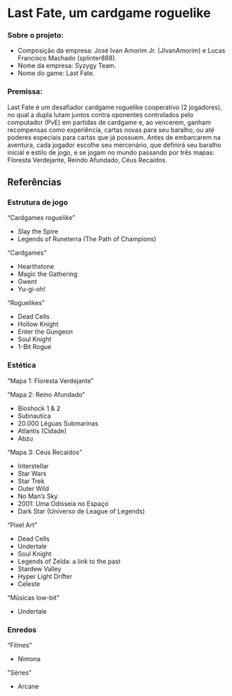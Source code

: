 # Last Fate, um cardgame roguelike

### Sobre o projeto:

- Composição da empresa: José Ivan Amorim Jr. (JIvanAmorim) e Lucas Francisco Machado (splinter888).
- Nome da empresa: Syzygy Team.
- Nome do game: Last Fate.

### Premissa:

Last Fate é um desafiador cardgame roguelike cooperativo (2 jogadores), no qual a dupla lutam juntos contra oponentes controlados pelo computador (PvE) em partidas de cardgame e, ao vencerem, ganham recompensas como experiência, cartas novas para seu baralho, ou até poderes especiais para cartas que já possuem. Antes de embarcarem na aventura, cada jogador escolhe seu mercenário, que definirá seu baralho inicial e estilo de jogo, e se jogam no mundo passando por três mapas: Floresta Verdejante, Reindo Afundado, Céus Recaídos.

## Referências

### Estrutura de jogo

“Cardgames roguelike”
- Slay the Spire
- Legends of Runeterra (The Path of Champions)

“Cardgames”
- Hearthstone
- Magic the Gathering
- Gwent
- Yu-gi-oh!

“Roguelikes”
- Dead Cells
- Hollow Knight
- Enter the Gungeon
- Soul Knight
- 1-Bit Rogue

### Estética

“Mapa 1: Floresta Verdejante”

“Mapa 2: Reino Afundado”
- Bioshock 1 & 2
- Subnautica
- 20.000 Léguas Submarinas
- Atlantis (Cidade)
- Abzu

“Mapa 3: Céus Recaídos”
- Interstellar
- Star Wars
- Star Trek
- Outer Wild
- No Man’s Sky
- 2001: Uma Odisseia no Espaço
- Dark Star (Universo de League of Legends)

“Pixel Art”
- Dead Cells 
- Undertale
- Soul Knight
- Legends of Zelda: a link to the past
- Stardew Valley
- Hyper Light Drifter
- Celeste

“Músicas low-bit”
- Undertale

### Enredos

“Filmes”
- Nimona

"Séries"
- Arcane



